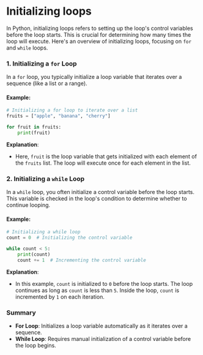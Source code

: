 # Initializing loops
In Python, initializing loops refers to setting up the loop's control variables before the loop starts. This is crucial for determining how many times the loop will execute. Here's an overview of initializing loops, focusing on `for` and `while` loops.

### 1. Initializing a `for` Loop

In a `for` loop, you typically initialize a loop variable that iterates over a sequence (like a list or a range).

#### Example:

```python
# Initializing a for loop to iterate over a list
fruits = ["apple", "banana", "cherry"]

for fruit in fruits:
    print(fruit)
```

**Explanation**: 
- Here, `fruit` is the loop variable that gets initialized with each element of the `fruits` list. The loop will execute once for each element in the list.

### 2. Initializing a `while` Loop

In a `while` loop, you often initialize a control variable before the loop starts. This variable is checked in the loop's condition to determine whether to continue looping.

#### Example:

```python
# Initializing a while loop
count = 0  # Initializing the control variable

while count < 5:
    print(count)
    count += 1  # Incrementing the control variable
```

**Explanation**:
- In this example, `count` is initialized to `0` before the loop starts. The loop continues as long as `count` is less than `5`. Inside the loop, `count` is incremented by `1` on each iteration.

### Summary

- **For Loop**: Initializes a loop variable automatically as it iterates over a sequence.
- **While Loop**: Requires manual initialization of a control variable before the loop begins.

